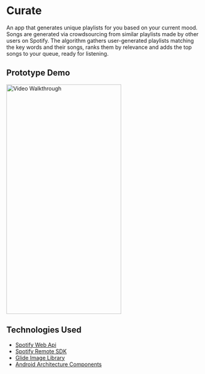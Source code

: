 # Curate

An app that generates unique playlists for you based on your current mood.
Songs are generated via crowdsourcing from similar playlists made by other users on Spotify. 
The algorithm gathers user-generated playlists matching the key words and their songs, ranks them by relevance and adds the top songs to your queue, ready for listening.

## Prototype Demo

<img src='screencast.gif' title='Video Walkthrough' width='300' height='600' alt='Video Walkthrough' />

##  Technologies Used

 - [Spotify Web Api](https://developer.spotify.com/documentation/web-api/)
 - [Spotify Remote SDK](https://developer.spotify.com/documentation/android/quick-start/kotlin/)
 - [Glide Image Library](https://github.com/bumptech/glide)
 - [Android Architecture Components](https://developer.android.com/topic/libraries/architecture)


